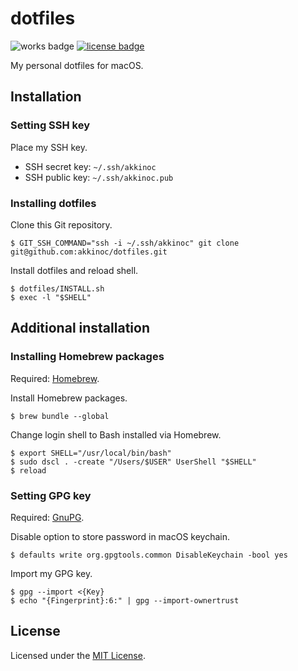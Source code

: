 # dotfiles

![works badge]
[![license badge]][license]

[works badge]: https://img.shields.io/badge/works-on%20my%20machine-brightgreen
[license]: LICENSE.txt
[license badge]: https://img.shields.io/github/license/akkinoc/dotfiles?color=blue

My personal dotfiles for macOS.

## Installation

### Setting SSH key

Place my SSH key.

* SSH secret key: `~/.ssh/akkinoc`
* SSH public key: `~/.ssh/akkinoc.pub`

### Installing dotfiles

Clone this Git repository.

```console
$ GIT_SSH_COMMAND="ssh -i ~/.ssh/akkinoc" git clone git@github.com:akkinoc/dotfiles.git
```

Install dotfiles and reload shell.

```console
$ dotfiles/INSTALL.sh
$ exec -l "$SHELL"
```

## Additional installation

### Installing Homebrew packages

Required: [Homebrew].

[Homebrew]: https://brew.sh/

Install Homebrew packages.

```console
$ brew bundle --global
```

Change login shell to Bash installed via Homebrew.

```console
$ export SHELL="/usr/local/bin/bash"
$ sudo dscl . -create "/Users/$USER" UserShell "$SHELL"
$ reload
```

### Setting GPG key

Required: [GnuPG].

[GnuPG]: https://gnupg.org/

Disable option to store password in macOS keychain.

```console
$ defaults write org.gpgtools.common DisableKeychain -bool yes
```

Import my GPG key.

```console
$ gpg --import <{Key}
$ echo "{Fingerprint}:6:" | gpg --import-ownertrust
```

## License

Licensed under the [MIT License][license].
